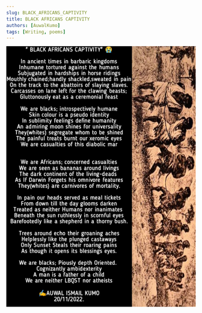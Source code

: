 ```yaml
---
slug: BLACK_AFRICANS_CAPTIVITY
title: BLACK AFRICANS CAPTIVITY
authors: [AuwalKumo]
tags: [Writing, poems]
---
```


<!-- ![](img/ccgsu.jpg) -->

![](kumo/20-11-2022.jpg)
